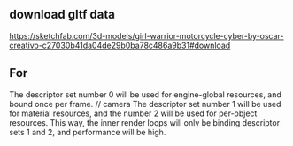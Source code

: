 ## download gltf data
https://sketchfab.com/3d-models/girl-warrior-motorcycle-cyber-by-oscar-creativo-c27030b41da04de29b0ba78c486a9b31#download

## For
The descriptor set number 0 will be used for engine-global resources, and bound once per frame. // camera
The descriptor set number 1 will be used for material resources, 
and the number 2 will be used for per-object resources. 
This way, the inner render loops will only be binding descriptor sets 1 and 2, and performance will be high.